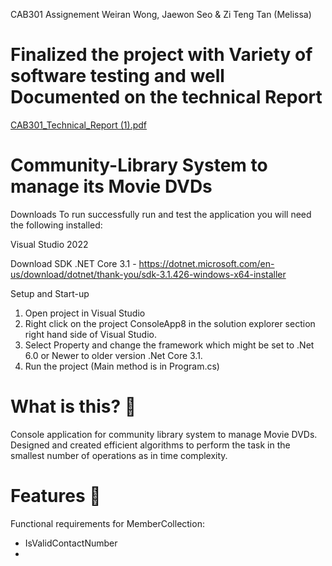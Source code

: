 CAB301 Assignement Weiran Wong, Jaewon Seo & Zi Teng Tan (Melissa)

# Finalized the project with Variety of software testing and well Documented on the technical Report
[CAB301_Technical_Report (1).pdf](https://github.com/jwseo720414/ConsoleApp8/files/10335972/CAB301_Technical_Report.1.pdf)

# Community-Library System to manage its Movie DVDs
Downloads To run successfully run and test the application you will need the following installed:

Visual Studio 2022

Download SDK .NET Core 3.1 - https://dotnet.microsoft.com/en-us/download/dotnet/thank-you/sdk-3.1.426-windows-x64-installer

Setup and Start-up

  1. Open project in Visual Studio
  2. Right click on the project ConsoleApp8 in the solution explorer section right hand side of Visual Studio.
  3. Select Property and change the framework which might be set to .Net 6.0 or Newer to older version .Net Core 3.1.
  4. Run the project (Main method is in Program.cs)
  
# What is this? 🤔
Console application for community library system to manage Movie DVDs. Designed and created efficient algorithms to perform the task in the smallest number of operations as in time complexity.

# Features 👀
Functional requirements for MemberCollection:
 - IsValidContactNumber
 - 
